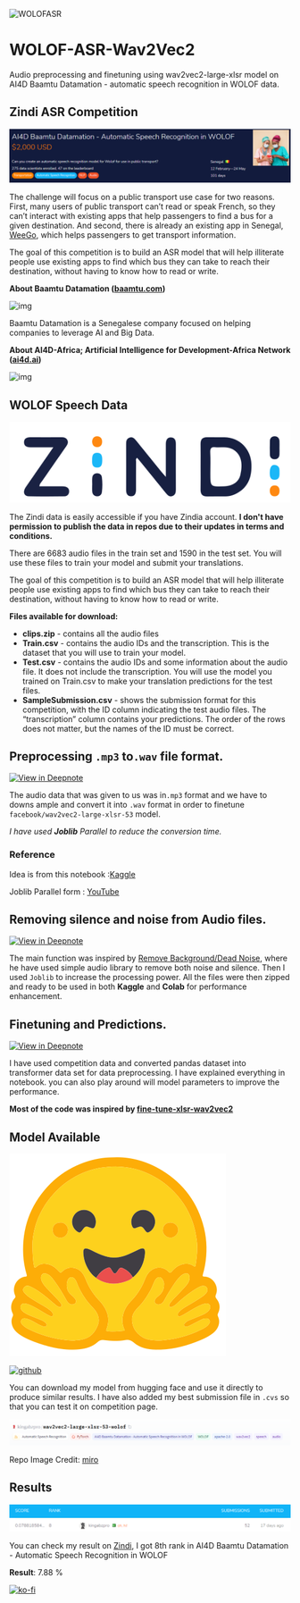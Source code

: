![WOLOFASR](https://user-images.githubusercontent.com/36753484/122463816-861a9100-cfcf-11eb-8695-f103dbf064c7.png)

# WOLOF-ASR-Wav2Vec2
 Audio preprocessing and finetuning using wav2vec2-large-xlsr model on AI4D Baamtu Datamation - automatic speech recognition in WOLOF data.

## Zindi ASR Competition 

[![image-20210605165339167](img/image-20210605165339167.png)](https://zindi.africa/competitions/ai4d-baamtu-datamation-automatic-speech-recognition-in-wolof)

The challenge will focus on a public transport use case for two reasons. First, many users of public transport can’t read or speak French, so they can’t interact with existing apps that help passengers to find a bus for a given destination. And second, there is already an existing app in Senegal, [WeeGo](https://www.weegolines.com/), which helps passengers to get transport information.

The goal of this competition is to build an ASR model that will help illiterate people use existing apps to find which bus they can take to reach their destination, without having to know how to read or write.

**About Baamtu Datamation (**[**baamtu.com**](https://baamtu.com/)**)**

![img](https://zindpublic.blob.core.windows.net/public/uploads/image_attachment/image/668/b20d1f94-eefe-4cc0-81a8-063454bb8609.png)



Baamtu Datamation is a Senegalese company focused on helping companies to leverage AI and Big Data.

**About AI4D-Africa; Artificial Intelligence for Development-Africa Network (**[**ai4d.ai**](https://ai4d.ai/)**)**

![img](https://zindpublic.blob.core.windows.net/public/uploads/image_attachment/image/667/270177ae-6e2f-4ef3-aa8d-5d8521cc5df0.png)

## WOLOF Speech Data

<a href="https://zindi.africa/competitions/ai4d-baamtu-datamation-automatic-speech-recognition-in-wolof/data">
<img src="img/Zindi.svg"/></a>

The Zindi data is easily accessible if you have Zindia account. **I don't have permission to publish the data in repos due to their updates in terms and conditions.**

There are 6683 audio files in the train set and 1590 in the test set. You will use these files to train your model and submit your translations.

The goal of this competition is to build an ASR model that will help illiterate people use existing apps to find which bus they can take to reach their destination, without having to know how to read or write.

**Files available for download:**

- **clips.zip** - contains all the audio files
- **Train.csv** - contains the audio IDs and the transcription. This is the dataset that you will use to train your model.
- **Test.csv** - contains the audio IDs and some information about the audio file. It does not include the transcription. You will use the model you trained on Train.csv to make your translation predictions for the test files.
- **SampleSubmission.csv** - shows the submission format for this competition, with the ID column indicating the test audio files. The “transcription” column contains your predictions. The order of the rows does not matter, but the names of the ID must be correct.

## Preprocessing `.mp3` to`.wav` file format.

[![View in Deepnote](https://deepnote.com/static/buttons/view-in-deepnote-white.svg)](https://deepnote.com/viewer/github/kingabzpro/WOLOF-ASR-Wav2Vec2/blob/main/1-asr-mp3-to-wav-dataset.ipynb)

The audio data that was given to us was in`.mp3` format and we have to downs ample and convert it into `.wav` format in order to finetune `facebook/wav2vec2-large-xlsr-53` model. 

_I have used **Joblib** Parallel to reduce the conversion time._

### Reference

Idea is from this notebook :[Kaggle]( https://www.kaggle.com/raghaw/panda-medium-resolution-dataset-25x256x256)

Joblib Parallel form : [YouTube](https://www.youtube.com/watch?v=Ny3O4VpACkc&list=PL98nY_tJQXZnoCDfHLo58tRHUyNvrRVzn&index=4)



## Removing silence and noise from Audio files.

[![View in Deepnote](https://deepnote.com/static/buttons/view-in-deepnote-white.svg)](https://deepnote.com/viewer/github/kingabzpro/WOLOF-ASR-Wav2Vec2/blob/main/2-wolof-audio-noise-removing.ipynb)

The main function was inspired by [Remove Background/Dead Noise](https://www.kaggle.com/jainarindam/imp-remove-background-dead-noise), where he have used simple audio library to remove both noise and silence. Then I used `Joblib` to increase the processing power. All the files were then zipped and ready to be used in both **Kaggle** and **Colab** for performance enhancement. 

## Finetuning and Predictions.

[![View in Deepnote](https://deepnote.com/static/buttons/view-in-deepnote-white.svg)](https://deepnote.com/viewer/github/kingabzpro/WOLOF-ASR-Wav2Vec2/blob/main/3-asr-fine-tune-wolof-gdrive.ipynb)

I have used competition data and converted pandas dataset into transformer data set for data preprocessing. I have explained everything in notebook. you can also play around will model parameters to improve the performance. 

**Most of the code was inspired by [fine-tune-xlsr-wav2vec2](https://huggingface.co/blog/fine-tune-xlsr-wav2vec2)**

## Model Available 

![huggingface](img/HF.svg)

[![github](https://img.shields.io/badge/huggingface-wav2vec2_large_xlsr_53_wolof-ffbf00?logo=huggingface&style=for-the-badge)](https://huggingface.co/kingabzpro/wav2vec2-large-xlsr-53-wolof)

You can download my model from hugging face and use it directly to produce similar results. I have also added my best submission file in `.cvs` so that you can test it on competition page. 

[![image-20210605165906300](img/image-20210605165906300.png)](https://huggingface.co/kingabzpro/wav2vec2-large-xlsr-53-wolof)

Repo Image Credit: [miro](https://miro.medium.com/max/700/0*yiRqJ9RcZ9suWOFK.jpg)

## Results

![score](img/score.png)

You can check my result on [Zindi](https://zindi.africa/competitions/ai4d-baamtu-datamation-automatic-speech-recognition-in-wolof/leaderboard), I got 8th rank in AI4D Baamtu Datamation - Automatic Speech Recognition in WOLOF

**Result**: 7.88 %

[![ko-fi](https://ko-fi.com/img/githubbutton_sm.svg)](https://ko-fi.com/T6T45YP5N)
